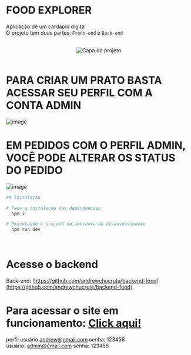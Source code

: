 
# FOOD EXPLORER
Aplicação de um cardápio digital<br>
O projeto tem duas partes: `Front-end` e `Back-end`

<div align="center">

</div>
<br>

<div align="center">
  <img alt="Capa do projeto" title="FoodExplorer" src="https://i.imgur.com/eOwPbOt.jpg">
</div>
<br>

# PARA CRIAR UM PRATO BASTA ACESSAR SEU PERFIL COM A CONTA ADMIN
![image](https://github.com/andrewchucrute/FoodExplorer-FRONTEND/assets/103382295/eaeeb4f0-aa1b-44e9-987e-65f6e5ca19e8)

# EM PEDIDOS COM O PERFIL ADMIN, VOCÊ PODE ALTERAR OS STATUS DO PEDIDO
![image](https://github.com/andrewchucrute/FoodExplorer-FRONTEND/assets/103382295/84e748d8-fbf1-4300-9e8d-76375ef00ccf)






```bash
## Instalação  

# Faça a instalação das depêndencias
  npm i

# Executando o projeto no ambiente de desenvolvimento
  npm run dev
```
<br>

# Acesse o backend

Back-end: [https://github.com/andrewchucrute/backend-food](https://github.com/andrewchucrute/backend-food)<br>

# Para acessar o site em funcionamento: [Click aqui!](https://64a77b279cc7ac1ab45887c3--cheery-meringue-ed72cc.netlify.app/)


perfil usuário andrew@gmail.com 
senha: 123456
<br>
usuário: admin@email.com
senha: 123456
```


